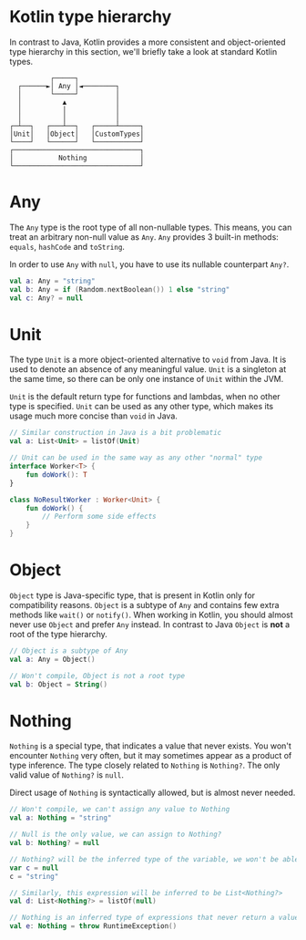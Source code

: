 # Kotlin type hierarchy
In contrast to Java, Kotlin provides a more consistent and object-oriented type hierarchy
in this section, we'll briefly take a look at standard Kotlin types.

```text
          ┌─────┐                
  ┌──────►│ Any │◄────────┐      
  │       └─────┘         │      
  │          ▲            │      
  │          │            │      
  │          │            │      
┌─┴──┐   ┌───┴──┐   ┌─────┴─────┐
│Unit│   │Object│   │CustomTypes│
└────┘   └──────┘   └───────────┘
┌───────────────────────────────┐
│           Nothing             │
└───────────────────────────────┘
```

# Any
The `Any` type is the root type of all non-nullable types. This means, you can treat an arbitrary non-null
value as `Any`. `Any` provides 3 built-in methods: `equals`, `hashCode` and `toString`.

In order to use `Any` with `null`, you have to use its nullable counterpart `Any?`.

```kotlin
val a: Any = "string"
val b: Any = if (Random.nextBoolean()) 1 else "string"
val c: Any? = null
```

# Unit
The type `Unit` is a more object-oriented alternative to `void` from Java. It is used to denote
an absence of any meaningful value. `Unit` is a singleton at the same time, so there can be only
one instance of `Unit` within the JVM. 

`Unit` is the default return type for functions and lambdas, when no other type is specified. 
`Unit` can be used as any other type, which makes its usage much more concise than `void` in Java.

```kotlin
// Similar construction in Java is a bit problematic
val a: List<Unit> = listOf(Unit)

// Unit can be used in the same way as any other "normal" type
interface Worker<T> {
    fun doWork(): T
}

class NoResultWorker : Worker<Unit> {
    fun doWork() {
        // Perform some side effects
    }
}
```

# Object
`Object` type is Java-specific type, that is present in Kotlin only for compatibility reasons. `Object` is
a subtype of `Any` and contains few extra methods like `wait()` or `notify()`. When working in Kotlin,
you should almost never use `Object` and prefer `Any` instead. In contrast to Java `Object` is __not__
a root of the type hierarchy.

```kotlin
// Object is a subtype of Any
val a: Any = Object()

// Won't compile, Object is not a root type
val b: Object = String() 

```

# Nothing
`Nothing` is a special type, that indicates a value that never exists. You won't encounter `Nothing` very often, but it may sometimes appear as
a product of type inference. The type closely related to `Nothing` is `Nothing?`. The only valid
value of `Nothing?` is `null`.

Direct usage of `Nothing` is syntactically allowed, but is almost never needed.

```kotlin
// Won't compile, we can't assign any value to Nothing
val a: Nothing = "string"

// Null is the only value, we can assign to Nothing?
val b: Nothing? = null

// Nothing? will be the inferred type of the variable, we won't be able to reassign the value
var c = null
c = "string"

// Similarly, this expression will be inferred to be List<Nothing?>
val d: List<Nothing?> = listOf(null)

// Nothing is an inferred type of expressions that never return a value
val e: Nothing = throw RuntimeException()
```
